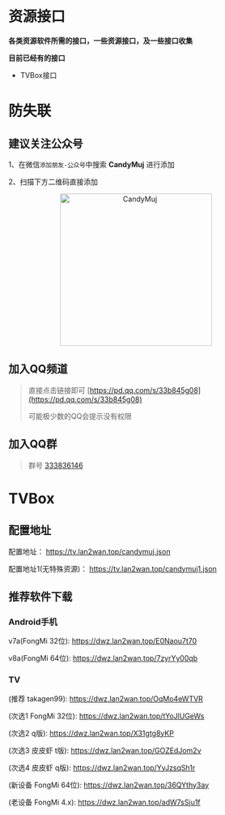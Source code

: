 # 资源接口
**各类资源软件所需的接口，一些资源接口，及一些接口收集** 

**目前已经有的接口**

* TVBox接口



# 防失联

## **建议关注公众号**

1、在微信```添加朋友-公众号```中搜索   **CandyMuj** 进行添加

2、扫描下方二维码直接添加

<div align=center>
<img src="https://img1.imgtp.com/2023/08/16/KGWoQwgV.png" alt="CandyMuj" width="300" />
</div>

## 加入QQ频道

> 直接点击链接即可 [https://pd.qq.com/s/33b845g08](https://pd.qq.com/s/33b845g08)
>
> 可能极少数的QQ会提示没有权限

## 加入QQ群

> 群号 [333836146](https://qm.qq.com/cgi-bin/qm/qr?_wv=1027&k=YHK-CcKZxGXoRAmDzczrEXG_BtaKlJgs&authKey=zwc4tbb4N%2Bjv3P8fS3S%2BEvhRTQ56QPDvbL%2B%2Bm9Ix7XhbyrddW9bCRYw%2BiX1iYdhZ&noverify=0&group_code=333836146)

# TVBox

## 配置地址
配置地址： https://tv.lan2wan.top/candymuj.json

配置地址1(无特殊资源)： https://tv.lan2wan.top/candymuj1.json

## 推荐软件下载

### Android手机

v7a(FongMi 32位): https://dwz.lan2wan.top/E0Naou7t70

v8a(FongMi 64位): https://dwz.lan2wan.top/7zyrYy00qb

### TV

(推荐 takagen99): https://dwz.lan2wan.top/OqMo4eWTVR

(次选1 FongMi 32位): https://dwz.lan2wan.top/tYoJlUGeWs

(次选2 q版): https://dwz.lan2wan.top/X31gtg8yKP

(次选3 皮皮虾 t版): https://dwz.lan2wan.top/GOZEdJom2v

(次选4 皮皮虾 q版): https://dwz.lan2wan.top/YyJzsqSh1r

(新设备 FongMi 64位): https://dwz.lan2wan.top/36QYthy3ay

(老设备 FongMi 4.x): https://dwz.lan2wan.top/adW7sSju1f

